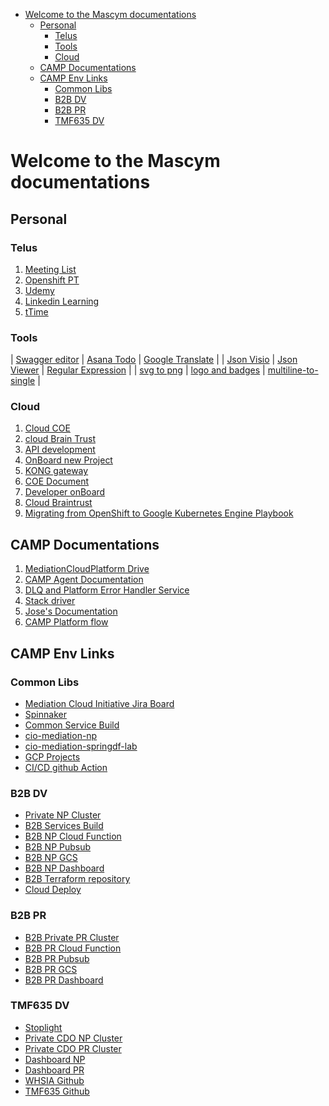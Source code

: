 - [Welcome to the Mascym documentations](#welcome-to-the-mascym-documentations)
  - [Personal](#personal)
    - [Telus](#telus)
    - [Tools](#tools)
    - [Cloud](#cloud)
  - [CAMP Documentations](#camp-documentations)
  - [CAMP Env Links](#camp-env-links)
    - [Common Libs](#common-libs)
    - [B2B DV](#b2b-dv)
    - [B2B PR](#b2b-pr)
    - [TMF635 DV](#tmf635-dv)

# Welcome to the Mascym documentations
## Personal
### Telus
1. [Meeting List](meeting.md)
2. [Openshift PT](https://paas-master-west-np.tsl.telus.com/console/project/mediation-usageapi-raw/overview)
3. [Udemy](https://telus-2.udemy.com/organization/home/)
4. [Linkedin Learning](https://www.linkedin.com/learning/?setupTimeGoal=false&showCongrats=false&u=2093516)
5. [tTime](https://go/ttime)

### Tools
| [Swagger editor](https://editor-next.swagger.io/) | [Asana Todo](https://app.asana.com/0/home/1199136359795992) | [Google Translate](https://translate.google.ca/) |
| [Json Visio](https://jsonvisio.com/editor) | [Json Viewer](https://jsonhero.io/) | [Regular Expression](https://regex101.com/) |
| [svg to png](https://cloudconvert.com/svg-to-png) | [logo and badges](https://shields.io/) | [multiline-to-single](https://tools.knowledgewalls.com/online-multiline-to-single-line-converter) |
   
### Cloud 
1. [Cloud COE](https://sites.google.com/telus.com/cloudcoe/home) 
2. [cloud Brain Trust](https://sites.google.com/telus.com/cloudbraintrust/home)
3. [API development](https://go/api)
4. [OnBoard new Project](https://onboard.cloudapps.telus.com/onboard/home)
5. [KONG gateway](https://go/dev)
6. [COE Document](https://github.com/telus/cloud-coe-documentation)
7. [Developer onBoard](onboard.md)
8. [Cloud Braintrust](https://sites.google.com/telus.com/cloudbraintrust/home)
9. [Migrating from OpenShift to Google Kubernetes Engine Playbook](https://github.com/telus/engineering-productivity/blob/main/flows-to-gcp/openshift-gke-flow.md)

## CAMP Documentations
1. [MediationCloudPlatform Drive](https://drive.google.com/drive/folders/0ACFC9yOWQ1duUk9PVA)
2. [CAMP Agent Documentation](https://drive.google.com/file/d/1eRjdvl8m5X5hsEOXTpnL8Dq3ueDWD5H2/view?usp=sharing)
3. [DLQ and Platform Error Handler Service](dlqservice.md)
4. [Stack driver](https://drive.google.com/file/d/1IKXLRY78IPJ3vnQAFahQevAQcIrkFghp/view?usp=sharing)
5. [Jose's Documentation](https://drive.google.com/drive/folders/1uoynfR4ueX0MpTmNqytkXvYyhsjXU-bN)
6. [CAMP Platform flow](https://app.diagrams.net/#G1o_h7mGxOu2O8vNgEcv8ncwSbEnWkXDg7)

## CAMP Env Links
### Common Libs
- [Mediation Cloud Initiative Jira Board](https://jira.tsl.telus.com/secure/RapidBoard.jspa?projectKey=MCI&rapidView=6362)
- [Spinnaker](https://spinnaker.cloudapps.telus.com/#/applications/mediation-data/executions) 
- [Common Service Build](https://console.cloud.google.com/cloud-build/builds?project=cio-mediation-np-41371c)
- [cio-mediation-np](https://console.cloud.google.com/home/dashboard?project=cio-mediation-np-41371c)
- [cio-mediation-springdf-lab](https://console.cloud.google.com/home/dashboard?project=cio-mediation-springdf-lab-3f)
- [GCP Projects](gcpprojects.md)
- [CI/CD github Action](https://github.com/telus/ep-cicd-generator/blob/main/setup-guide-gke-cicd.md)
 
### B2B DV
- [Private NP Cluster](https://console.cloud.google.com/kubernetes/workload/overview?project=cio-gke-private-yul-001-9ed5d0&pageState=(%22savedViews%22:(%22i%22:%22ba74e24f136e411c8c78677d88fa53ac%22,%22c%22:%5B%5D,%22n%22:%5B%22mediation-data%22%5D)))  
- [B2B Services Build](https://console.cloud.google.com/cloud-build/builds?project=cio-mediation-data-np-c0f674)
- [B2B NP Cloud Function](https://console.cloud.google.com/functions/list?project=cio-mediation-data-np-c0f674)
- [B2B NP Pubsub](https://console.cloud.google.com/cloudpubsub/topic/list?project=cio-mediation-data-np-c0f674)
- [B2B NP GCS](https://console.cloud.google.com/storage/browser?project=cio-mediation-data-np-c0f674&prefix=)
- [B2B NP Dashboard](https://console.cloud.google.com/monitoring/dashboards/builder/d6567607-cacf-49fa-8575-7c743f4cdbdd?project=cio-stackdriver-np-b75434&dashboardBuilderState=%257B%2522editModeEnabled%2522:false%257D&timeDomain=1h)
- [B2B Terraform repository](https://github.com/telus/tf-infra-cio-mediation-data)
- [Cloud Deploy](https://console.cloud.google.com/deploy/delivery-pipelines?referrer=search&project=cio-mediation-data-np-c0f674)

### B2B PR
- [B2B Private PR Cluster](https://console.cloud.google.com/kubernetes/workload/overview?project=cio-gke-private-yul-001-2396bd&pageState=(%22savedViews%22:(%22i%22:%22e2cf5cb11fab499989e04d2f388eace4%22,%22c%22:%5B%5D,%22n%22:%5B%22mediation-data%22%5D)))
- [B2B PR Cloud Function](https://console.cloud.google.com/functions/list?project=cio-mediation-data-pr-8087d8)
- [B2B PR Pubsub](https://console.cloud.google.com/cloudpubsub/subscription/list?project=cio-mediation-data-pr-8087d8)
- [B2B PR GCS](https://console.cloud.google.com/storage/browser?project=cio-mediation-data-pr-8087d8&prefix=)
- [B2B PR Dashboard](https://console.cloud.google.com/monitoring/dashboards/builder/0705a23f-2e53-4d91-904b-8dd19d0b1894?project=cio-stackdriver-pr-7f46b3&dashboardBuilderState=%257B%2522editModeEnabled%2522:false%257D&timeDomain=1h)

### TMF635 DV
- [Stoplight](https://telus-next.stoplight.io/tsbt/usage-management-tmf635-entity/version%2F4.0)
- [Private CDO NP Cluster](https://console.cloud.google.com/kubernetes/workload/overview?project=cdo-gke-private-np-1a8686&pageState=(%22savedViews%22:(%22i%22:%2298bcc51e80db4f2fb277d4711c458e76%22,%22c%22:%5B%5D,%22n%22:%5B%22mediation-data%22,%22mediation-usage%22,%22mediation-control%22%5D)))
- [Private CDO PR Cluster](https://console.cloud.google.com/kubernetes/workload/overview?project=cdo-gke-private-pr-7712d7&pageState=(%22savedViews%22:(%22i%22:%2223bbc92a158d4eddb55ed18fee839b87%22,%22c%22:%5B%5D,%22n%22:%5B%22mediation-data%22,%22mediation-usage%22%5D)))
- [Dashboard NP](https://console.cloud.google.com/monitoring/dashboards/builder/2ae9924d-83a8-4064-9efd-d48d08422aa0?project=cio-stackdriver-np-b75434&dashboardBuilderState=%257B%2522editModeEnabled%2522:false%257D&timeDomain=1h)
- [Dashboard PR](https://console.cloud.google.com/monitoring/dashboards/builder/8b075304-589d-43ca-bd34-7357f2f9cfb4?project=cio-stackdriver-pr-7f46b3&dashboardBuilderState=%257B%2522editModeEnabled%2522:false%257D&timeDomain=1h)
- [WHSIA Github](https://github.com/telus/cio-mediation-usage-management-tmf635-entity-whsia)
- [TMF635 Github](https://github.com/telus/cio-mediation-usage-management-tmf635-entity-enterprise)
